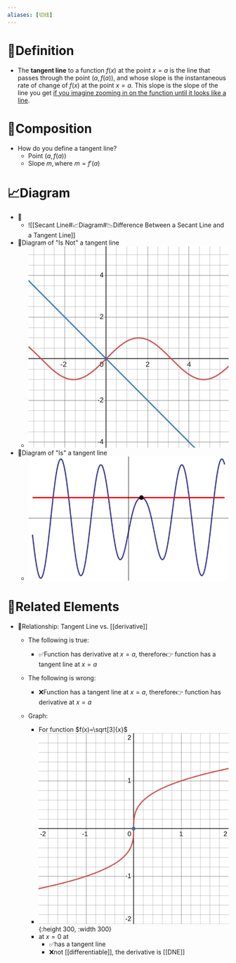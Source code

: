 ```yaml
---
aliases: [切线]
---
```


# 📝Definition
- The **tangent line** to a function $f(x)$ at the point $x=a$ is the line that passes through the point $(a,f(a))$, and whose slope is the instantaneous rate of change of $f(x)$ at the point $x=a$. This slope is the slope of the line you get <u>if you imagine zooming in on the function until it looks like a line</u>.

# 🧪Composition
- How do you define a tangent line?
	- Point $(a,f(a))$
	- Slope $m, \text{where }m=f'(a)$

# 📈Diagram
- 📌
	- ![[Secant Line#📈Diagram#📉Difference Between a Secant Line and a Tangent Line]]
- 📌Diagram of "Is Not" a tangent line
	- ![|300](../assets/images_u1der2_sincrossline.svg)
- 📌Diagram of "Is" a tangent line
	- ![|300](../assets/images_u1der2_infiniteintersectiontanline.svg)


# 🌱Related Elements
- 📌Relationship: Tangent Line vs. [[derivative]]
    - The following is true:
        - ✅Function has derivative  at $x=a$, therefore👉 function has a tangent line at $x=a$
        
    - The following is wrong:
        - ❌Function has a tangent line at $x=a$, therefore👉 function has derivative  at $x=a$
        
    - Graph:
        - For function $f(x)=\sqrt[3]{x}$
        - ![name](../assets/fx_sqrt_3_x.svg){:height 300, :width 300}
        - at $x=0$ at
            - ✅has a tangent line
            - ❌not [[differentiable]], the derivative is [[DNE]]
            